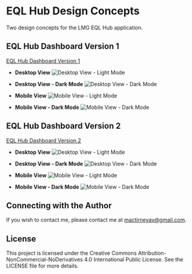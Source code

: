 # EQL Hub Design Concepts
Two design concepts for the LMG EQL Hub application.

## EQL Hub Dashboard Version 1
[EQL Hub Dashboard Version 1](https://github.com/MacTirney/EQL-Hub/tree/main/Admin%20Dashboard%20v1/Dashboard/src)

* **Desktop View**
![Desktop View - Light Mode](./Admin%20Dashboard%20v1/EQL%20Hub%20Dashboard%20V1%20Photos/Desktop%20View%20-%20Light%20Mode.png)

* **Desktop View - Dark Mode**
![Desktop View - Dark Mode](./Admin%20Dashboard%20v1/EQL%20Hub%20Dashboard%20V1%20Photos/Desktop%20View%20-%20Dark%20Mode.png)

* **Mobile View**
![Mobile View - Light Mode](./Admin%20Dashboard%20v1/EQL%20Hub%20Dashboard%20V1%20Photos/Mobile%20View%20-%20Light%20Mode.png)

* **Mobile View - Dark Mode**
![Mobile View - Dark Mode](./Admin%20Dashboard%20v1/EQL%20Hub%20Dashboard%20V1%20Photos/Mobile%20View%20-%20Dark%20Mode.png)

## EQL Hub Dashboard Version 2
[EQL Hub Dashboard Version 2](https://github.com/MacTirney/EQL-Hub/tree/main/Admin%20Dashboard%20v2/Dashboard/src)

* **Desktop View**
![Desktop View - Light Mode](./Admin%20Dashboard%20v2/EQL%20Hub%20Dashboard%20V2%20Photos/Desktop%20View%20-%20Light%20Mode.png)

* **Desktop View - Dark Mode**
![Desktop View - Dark Mode](./Admin%20Dashboard%20v2/EQL%20Hub%20Dashboard%20V2%20Photos/Desktop%20View%20-%20Dark%20Mode.png)

* **Mobile View**
![Mobile View - Light Mode](./Admin%20Dashboard%20v2/EQL%20Hub%20Dashboard%20V2%20Photos/Mobile%20View%20-%20Light%20Mode.png)

* **Mobile View - Dark Mode**
![Mobile View - Dark Mode](./Admin%20Dashboard%20v2/EQL%20Hub%20Dashboard%20V2%20Photos/Mobile%20View%20-%20Dark%20Mode.png)


## Connecting with the Author
If you wish to contact me, please contact me at mactirneyav@gmail.com.

## License
This project is licensed under the Creative Commons Attribution-NonCommercial-NoDerivatives 4.0
International Public License. 
See the LICENSE file for more details.
